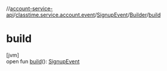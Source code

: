 //[account-service-api](../../../../index.md)/[classtime.service.account.event](../../index.md)/[SignupEvent](../index.md)/[Builder](index.md)/[build](build.md)

# build

[jvm]\
open fun [build](build.md)(): [SignupEvent](../index.md)
